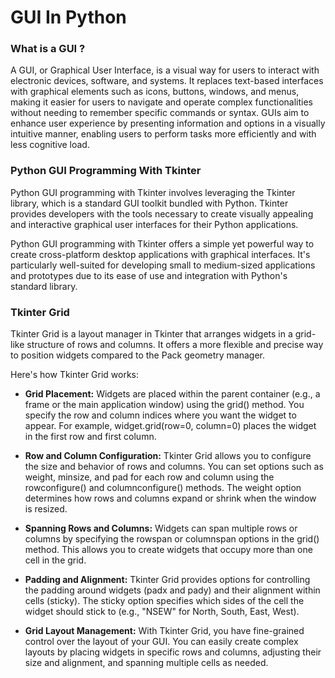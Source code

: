 # GUI In Python

### What is a GUI ?

A GUI, or Graphical User Interface, is a visual way for users to interact with electronic devices, software, and systems. It replaces text-based interfaces with graphical elements such as icons, buttons, windows, and menus, making it easier for users to navigate and operate complex functionalities without needing to remember specific commands or syntax. GUIs aim to enhance user experience by presenting information and options in a visually intuitive manner, enabling users to perform tasks more efficiently and with less cognitive load.

### Python GUI Programming With Tkinter

Python GUI programming with Tkinter involves leveraging the Tkinter library, which is a standard GUI toolkit bundled with Python. Tkinter provides developers with the tools necessary to create visually appealing and interactive graphical user interfaces for their Python applications.

Python GUI programming with Tkinter offers a simple yet powerful way to create cross-platform desktop applications with graphical interfaces. It's particularly well-suited for developing small to medium-sized applications and prototypes due to its ease of use and integration with Python's standard library.

### Tkinter Grid

Tkinter Grid is a layout manager in Tkinter that arranges widgets in a grid-like structure of rows and columns. It offers a more flexible and precise way to position widgets compared to the Pack geometry manager.

Here's how Tkinter Grid works:

- **Grid Placement:** Widgets are placed within the parent container (e.g., a frame or the main application window) using the grid() method. You specify the row and column indices where you want the widget to appear. For example, widget.grid(row=0, column=0) places the widget in the first row and first column.

- **Row and Column Configuration:** Tkinter Grid allows you to configure the size and behavior of rows and columns. You can set options such as weight, minsize, and pad for each row and column using the rowconfigure() and columnconfigure() methods. The weight option determines how rows and columns expand or shrink when the window is resized.

- **Spanning Rows and Columns:** Widgets can span multiple rows or columns by specifying the rowspan or columnspan options in the grid() method. This allows you to create widgets that occupy more than one cell in the grid.

- **Padding and Alignment:** Tkinter Grid provides options for controlling the padding around widgets (padx and pady) and their alignment within cells (sticky). The sticky option specifies which sides of the cell the widget should stick to (e.g., "NSEW" for North, South, East, West).

- **Grid Layout Management:** With Tkinter Grid, you have fine-grained control over the layout of your GUI. You can easily create complex layouts by placing widgets in specific rows and columns, adjusting their size and alignment, and spanning multiple cells as needed.